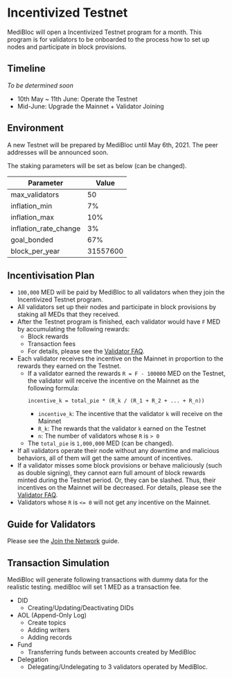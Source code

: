 # Incentivized Testnet

MediBloc will open a Incentivized Testnet program for a month.
This program is for validators to be onboarded to the process how to set up nodes and participate in block provisions.


## Timeline

*To be determined soon*

- 10th May ~ 11th June: Operate the Testnet
- Mid-June: Upgrade the Mainnet + Validator Joining


## Environment

A new Testnet will be prepared by MediBloc until May 6th, 2021.
The peer addresses will be announced soon.

The staking parameters will be set as below (can be changed).

|Parameter|Value|
|---------|-----|
|max_validators|50|
|inflation_min|7%|
|inflation_max|10%|
|inflation_rate_change|3%|
|goal_bonded|67%|
|block_per_year|31557600|


## Incentivisation Plan

- `100,000` MED will be paid by MediBloc to all validators when they join the Incentivized Testnet program.
- All validators set up their nodes and participate in block provisions by staking all MEDs that they received.
- After the Testnet program is finished, each validator would have `F` MED by accumulating the following rewards:
  - Block rewards
  - Transaction fees
  - For details, please see the [Validator FAQ](https://hub.cosmos.network/main/validators/validator-faq.html#what-is-the-incentive-to-stake).
- Each validator receives the incentive on the Mainnet in proportion to the rewards they earned on the Testnet.
  - If a validator earned the rewards `R = F - 100000` MED on the Testnet, the validator will receive the incentive on the Mainnet as the following formula:
    ```
    incentive_k = total_pie * (R_k / (R_1 + R_2 + ... + R_n))
    ```
    - `incentive_k`: The incentive that the validator `k` will receive on the Mainnet
    - `R_k`: The rewards that the validator `k` earned on the Testnet
	- `n`: The number of validators whose `R` is `> 0`
  - The `total_pie` is `1,000,000` MED (can be changed).
- If all validators operate their node without any downtime and malicious behaviors, all of them will get the same amount of incentives.
- If a validator misses some block provisions or behave maliciously (such as double signing), they cannot earn full amount of block rewards minted during the Testnet period. Or, they can be slashed. Thus, their incentives on the Mainnet will be decreased. For details, please see the [Validator FAQ](https://hub.cosmos.network/main/validators/validator-faq.html#what-are-the-slashing-conditions).
- Validators whose `R` is `<= 0` will not get any incentive on the Mainnet.


## Guide for Validators

Please see the [Join the Network](../guide/join-the-network.md) guide.


## Transaction Simulation

MediBloc will generate following transactions with dummy data for the realistic testing.
mediBloc will set 1 MED as a transaction fee.

- DID
  - Creating/Updating/Deactivating DIDs
- AOL (Append-Only Log)
  - Create topics
  - Adding writers
  - Adding records
- Fund
  - Transferring funds between accounts created by MediBloc
- Delegation
  - Delegating/Undelegating to 3 validators operated by MediBloc.
